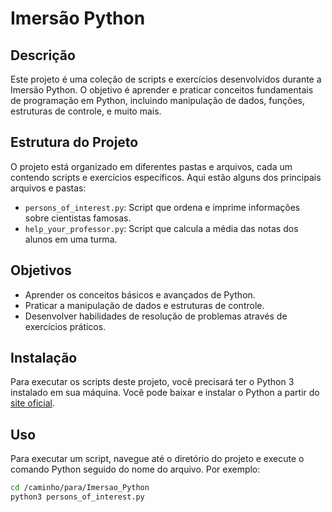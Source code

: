 # Imersão Python

## Descrição
Este projeto é uma coleção de scripts e exercícios desenvolvidos durante a Imersão Python. O objetivo é aprender e praticar conceitos fundamentais de programação em Python, incluindo manipulação de dados, funções, estruturas de controle, e muito mais.

## Estrutura do Projeto
O projeto está organizado em diferentes pastas e arquivos, cada um contendo scripts e exercícios específicos. Aqui estão alguns dos principais arquivos e pastas:

- `persons_of_interest.py`: Script que ordena e imprime informações sobre cientistas famosas.
- `help_your_professor.py`: Script que calcula a média das notas dos alunos em uma turma.

## Objetivos
- Aprender os conceitos básicos e avançados de Python.
- Praticar a manipulação de dados e estruturas de controle.
- Desenvolver habilidades de resolução de problemas através de exercícios práticos.

## Instalação
Para executar os scripts deste projeto, você precisará ter o Python 3 instalado em sua máquina. Você pode baixar e instalar o Python a partir do [site oficial](https://www.python.org/).

## Uso
Para executar um script, navegue até o diretório do projeto e execute o comando Python seguido do nome do arquivo. Por exemplo:

```sh
cd /caminho/para/Imersao_Python
python3 persons_of_interest.py
